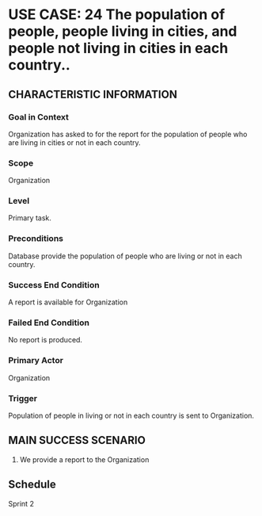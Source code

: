 # USE CASE: 24 The population of people, people living in cities, and people not living in cities in each country..

## CHARACTERISTIC INFORMATION

### Goal in Context
Organization has asked to for the report for the population of people who are living in cities or not in each country.

### Scope

Organization

### Level

Primary task.

### Preconditions

Database provide the population of people who are living or not in each country.

### Success End Condition

A report is available for Organization

### Failed End Condition

No report is produced.

### Primary Actor

Organization

### Trigger

Population of people in living or not in each country is sent to Organization.

## MAIN SUCCESS SCENARIO

1. We provide a report to the Organization

## Schedule
Sprint 2